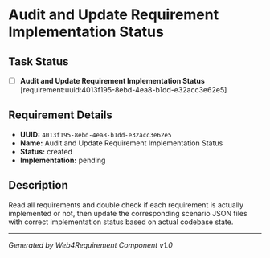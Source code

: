 # Audit and Update Requirement Implementation Status

## Task Status
- [ ] **Audit and Update Requirement Implementation Status** [requirement:uuid:4013f195-8ebd-4ea8-b1dd-e32acc3e62e5]

## Requirement Details

- **UUID:** `4013f195-8ebd-4ea8-b1dd-e32acc3e62e5`
- **Name:** Audit and Update Requirement Implementation Status
- **Status:** created
- **Implementation:** pending

## Description

Read all requirements and double check if each requirement is actually implemented or not, then update the corresponding scenario JSON files with correct implementation status based on actual codebase state.

---

*Generated by Web4Requirement Component v1.0*